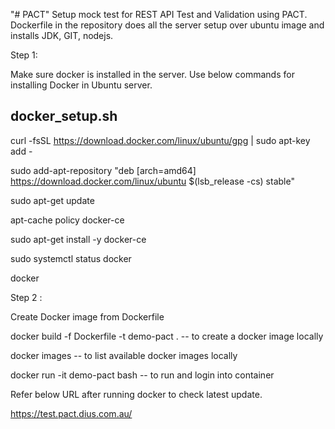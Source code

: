"# PACT" 
Setup mock test for REST API Test and Validation using PACT.
Dockerfile in the repository does all the server setup over ubuntu image and installs JDK, GIT, nodejs.

Step 1:

Make sure docker is installed in the server.
Use below commands for installing Docker in Ubuntu server.

docker_setup.sh
---------------
curl -fsSL https://download.docker.com/linux/ubuntu/gpg | sudo apt-key add -


sudo add-apt-repository "deb [arch=amd64] https://download.docker.com/linux/ubuntu $(lsb_release -cs) stable"

sudo apt-get update 

apt-cache policy docker-ce

sudo apt-get install -y docker-ce

sudo systemctl status docker

docker


Step 2 :

Create Docker image from Dockerfile

docker build -f Dockerfile -t demo-pact . -- to create a docker image locally

docker images                                    -- to list available docker images locally

docker run -it demo-pact bash             -- to run and login into container

Refer below URL after running docker to check latest update.

 https://test.pact.dius.com.au/


